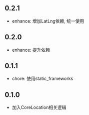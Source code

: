 ## 0.2.1
- enhance: 增加LatLng依赖, 统一使用

## 0.2.0
- enhance: 提升依赖

## 0.1.1
- chore: 使用static_frameworks

## 0.1.0
- 加入CoreLocation相关逻辑
